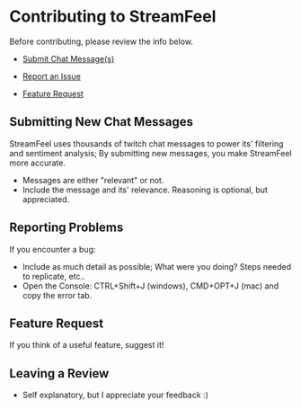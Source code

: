 # Contributing to StreamFeel

Before contributing, please review the info below.

* [Submit Chat Message(s)](https://github.com/abrowne2/StreamFeel/issues/new?title=Improving+Chat+Filter&assignee=abrowne2&body=Please+enter+your+message(s)+here+and+their+relevance.&labels[]=message)

* [Report an Issue](https://github.com/abrowne2/StreamFeel/issues/new?title=Change+This+Bug+Title&assignee=abrowne2&body=Please+be+detailed,+include+error+report+and+any+other+info&labels[]=bug)

* [Feature Request](https://github.com/abrowne2/StreamFeel/issues/new?title=Feature+Title+Here&assignee=abrowne2&body=Explain+your+feature+request+here&labels[]=feature)

## Submitting New Chat Messages

StreamFeel uses thousands of twitch chat messages to power its' filtering and sentiment analysis; By submitting new messages, you make StreamFeel more accurate.
* Messages are either "relevant" or not.
* Include the message and its' relevance. Reasoning is optional, but appreciated.

## Reporting Problems
If you encounter a bug:
* Include as much detail as possible; What were you doing? Steps needed to replicate, etc..
* Open the Console: CTRL+Shift+J (windows), CMD+OPT+J (mac) and copy the error tab.

## Feature Request
If you think of a useful feature, suggest it!

## Leaving a Review
* Self explanatory, but I appreciate your feedback :)




